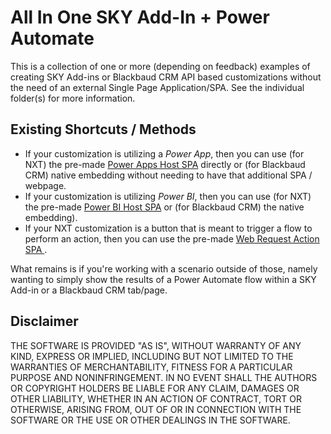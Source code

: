 # All In One SKY Add-In + Power Automate 
This is a collection of one or more (depending on feedback) examples of creating SKY Add-ins or Blackbaud CRM API based customizations without the need of an external Single Page Application/SPA. See the individual folder(s) for more information. 

## Existing Shortcuts / Methods
* If your customization is utilizing a _Power App_, then you can use (for NXT) the pre-made [Power Apps Host SPA](https://docs.blackbaud.com/microsoft-connectors-docs/microsoft-power-platform/power-apps/power-app-addins) directly or (for Blackbaud CRM) native embedding without needing to have that additional SPA / webpage. 
* If your customization is utilizing _Power BI_, then you can use (for NXT) the pre-made [Power BI Host SPA](https://docs.blackbaud.com/microsoft-connectors-docs/microsoft-power-platform/power-bi/power-bi-addins) or (for Blackbaud CRM) the native embedding). 
* If your NXT customization is a button that is meant to trigger a flow to perform an action, then you can use the pre-made [Web Request Action SPA ](https://docs.blackbaud.com/microsoft-connectors-docs/microsoft-power-platform/power-automate/invoke-a-flow). 

What remains is if you're working with a scenario outside of those, namely wanting to simply show the results of a Power Automate flow within a  SKY Add-in or a Blackbaud CRM tab/page. 

## Disclaimer
THE SOFTWARE IS PROVIDED "AS IS", WITHOUT WARRANTY OF ANY KIND, EXPRESS OR IMPLIED, INCLUDING BUT NOT LIMITED TO THE WARRANTIES OF MERCHANTABILITY, FITNESS FOR A PARTICULAR PURPOSE AND NONINFRINGEMENT. IN NO EVENT SHALL THE AUTHORS OR COPYRIGHT HOLDERS BE LIABLE FOR ANY CLAIM, DAMAGES OR OTHER LIABILITY, WHETHER IN AN ACTION OF CONTRACT, TORT OR OTHERWISE, ARISING FROM, OUT OF OR IN CONNECTION WITH THE SOFTWARE OR THE USE OR OTHER DEALINGS IN THE SOFTWARE.
